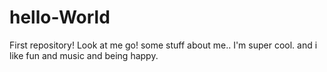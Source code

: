 # hello-World
First repository! Look at me go! 
some stuff about me.. I'm super cool. and i like fun and music and being happy. 
